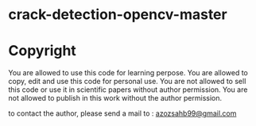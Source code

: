 # crack-detection-opencv-master


# Copyright
You are allowed to use this code for learning perpose.
You are allowed to copy, edit and use this code for personal use.
You are not allowed to sell this code or use it in scientific papers without author permission.
You are not allowed to publish in this work without the author permission.

to contact the author, please send a mail to : azozsahb99@gmail.com
